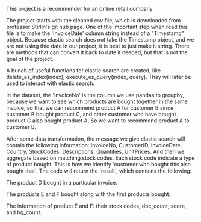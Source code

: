 This project is a recommender for an online retail company.

The project starts with the cleaned csv file, which is downloaded from professor Stirlin's git hub page. One of the important step when 
read this file is to make the 'InvoiceDate' column string instead of a "Timestamp" object. Because elastic search does not take the Timestamp object, and we are not using thie date in our project, it is best to just make it string. There are methods that can convert it back to date it needed, but that is not the goal of the project.

A bunch of useful functions for elastic search are created, like delete_es_index(index), execute_es_query(index, query). They will later be used to interact with elastic search. 

In the dataset, the 'InvoiceNo' is the column we use pandas to groupby, because we want to see which products are bought together in the same invoice, so that we can recommend product A for customer B since customer B bought product C, and other customer who have bought product C also bought product A. So we want to recommend product A to customer B.

After some data transformation, the message we give elastic search will contain the following information:
InvoiceNo,
CustomerID,
InvoiceDate,
Country,
StockCodes,
Descriptions,
Quantities,
UnitPrices.
And then we aggregate based on matching stock codes. Each stock code indicate a type of product bought. This is how we identify 'customer who bought this also bought that'. The code will return the 'result', which contains the following:

The product D bought in a particular invoice. 

The products E and F bought along with the first products bought.

The information of product E and F: their stock codes, doc_count, score, and bg_count. 
